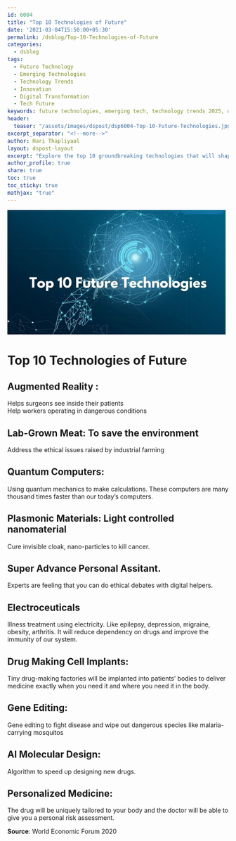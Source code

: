 ```yaml
---
id: 6004  
title: "Top 10 Technologies of Future"
date: '2021-03-04T15:50:00+05:30'
permalink: /dsblog/Top-10-Technologies-of-Future
categories:
  - dsblog
tags:
  - Future Technology
  - Emerging Technologies
  - Technology Trends
  - Innovation
  - Digital Transformation
  - Tech Future
keywords: future technologies, emerging tech, technology trends 2025, quantum computing, artificial intelligence, blockchain, IoT, biotechnology, renewable energy, digital transformation
header:
  teaser: "/assets/images/dspost/dsp6004-Top-10-Future-Technologies.jpg"
excerpt_separator: "<!--more-->"   
author: Hari Thapliyaal   
layout: dspost-layout   
excerpt: "Explore the top 10 groundbreaking technologies that will shape our future. From AI and quantum computing to biotechnology and renewable energy, discover the innovations that will transform industries and society."
author_profile: true   
share: true   
toc: true   
toc_sticky: true 
mathjax: "true"
---
```


![Future Technologies](/assets/images/dspost/dsp6004-Top-10-Future-Technologies.jpg)   
   
# Top 10 Technologies of Future   
     

## Augmented Reality :  
Helps surgeons see inside their patients  
Help workers operating in dangerous conditions

## Lab-Grown Meat: To save the environment  
Address the ethical issues raised by industrial farming

## Quantum Computers: 
Using quantum mechanics to make calculations. These computers are many thousand times faster than our today’s computers.

## Plasmonic Materials: Light controlled nanomaterial  
Cure invisible cloak, nano-particles to kill cancer.

## Super Advance Personal Assitant. 
Experts are feeling that you can do ethical debates with digital helpers.

## Electroceuticals  
Illness treatment using electricity. Like epilepsy, depression, migraine, obesity, arthritis. It will reduce dependency on drugs and improve the immunity of our system.

## Drug Making Cell Implants:  
Tiny drug-making factories will be implanted into patients’ bodies to deliver medicine exactly when you need it and where you need it in the body.

## Gene Editing:  
Gene editing to fight disease and wipe out dangerous species like malaria-carrying mosquitos

## AI Molecular Design:  
Algorithm to speed up designing new drugs.

## Personalized Medicine:  
The drug will be uniquely tailored to your body and the doctor will be able to give you a personal risk assessment.

**Source**: World Economic Forum 2020
